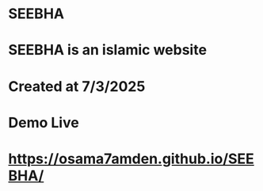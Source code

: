 # SEEBHA
# SEEBHA is an islamic website
# Created at 7/3/2025
# Demo Live
# https://osama7amden.github.io/SEEBHA/
